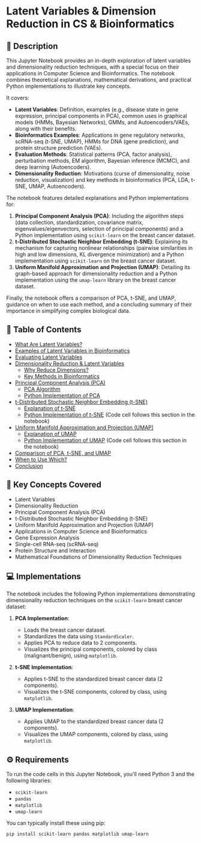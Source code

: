 # Latent Variables & Dimension Reduction in CS & Bioinformatics

## 📝 Description

This Jupyter Notebook provides an in-depth exploration of latent variables and dimensionality reduction techniques, with a special focus on their applications in Computer Science and Bioinformatics. The notebook combines theoretical explanations, mathematical derivations, and practical Python implementations to illustrate key concepts.

It covers:
* **Latent Variables**: Definition, examples (e.g., disease state in gene expression, principal components in PCA), common uses in graphical models (HMMs, Bayesian Networks), GMMs, and Autoencoders/VAEs, along with their benefits.
* **Bioinformatics Examples**: Applications in gene regulatory networks, scRNA-seq (t-SNE, UMAP), HMMs for DNA (gene prediction), and protein structure prediction (VAEs).
* **Evaluation Methods**: Statistical patterns (PCA, factor analysis), perturbation methods, EM algorithm, Bayesian inference (MCMC), and deep learning (Autoencoders).
* **Dimensionality Reduction**: Motivations (curse of dimensionality, noise reduction, visualization) and key methods in bioinformatics (PCA, LDA, t-SNE, UMAP, Autoencoders).

The notebook features detailed explanations and Python implementations for:
1.  **Principal Component Analysis (PCA)**: Including the algorithm steps (data collection, standardization, covariance matrix, eigenvalues/eigenvectors, selection of principal components) and a Python implementation using `scikit-learn` on the breast cancer dataset.
2.  **t-Distributed Stochastic Neighbor Embedding (t-SNE)**: Explaining its mechanism for capturing nonlinear relationships (pairwise similarities in high and low dimensions, KL divergence minimization) and a Python implementation using `scikit-learn` on the breast cancer dataset.
3.  **Uniform Manifold Approximation and Projection (UMAP)**: Detailing its graph-based approach for dimensionality reduction and a Python implementation using the `umap-learn` library on the breast cancer dataset.

Finally, the notebook offers a comparison of PCA, t-SNE, and UMAP, guidance on when to use each method, and a concluding summary of their importance in simplifying complex biological data.

## 📖 Table of Contents

* [What Are Latent Variables?](#1-what-are-they)
* [Examples of Latent Variables in Bioinformatics](#latent-variables-in-bioinformatics-examples)
* [Evaluating Latent Variables](#evaluating-latent-variables)
* [Dimensionality Reduction & Latent Variables](#dimensionality-reduction--latent-variables)
    * [Why Reduce Dimensions?](#1-why-reduce-dimensions)
    * [Key Methods in Bioinformatics](#2-key-methods-in-bioinformatics)
* [Principal Component Analysis (PCA)](#3-explanation-of-pca-with-latent-variables)
    * [PCA Algorithm](#31-pca-algorithm)
    * [Python Implementation of PCA](#4-implementation-of-pca-in-bioinformatics)
* [t-Distributed Stochastic Neighbor Embedding (t-SNE)](#61-t-sne-t-distributed-stochastic-neighbor-embedding)
    * [Explanation of t-SNE](#explanation-of-t-sne)
    * [Python Implementation of t-SNE](#python-implementation-of-t-sne) (Code cell follows this section in the notebook)
* [Uniform Manifold Approximation and Projection (UMAP)](#62-umap-uniform-manifold-approximation-and-projection)
    * [Explanation of UMAP](#explanation-of-umap)
    * [Python Implementation of UMAP](#python-implementation-of-umap) (Code cell follows this section in the notebook)
* [Comparison of PCA, t-SNE, and UMAP](#7-comparison-of-pca-t-sne-and-umap)
* [When to Use Which?](#8-when-to-use-which)
* [Conclusion](#conclusion)

## 🔑 Key Concepts Covered

* Latent Variables
* Dimensionality Reduction
* Principal Component Analysis (PCA)
* t-Distributed Stochastic Neighbor Embedding (t-SNE)
* Uniform Manifold Approximation and Projection (UMAP)
* Applications in Computer Science and Bioinformatics
* Gene Expression Analysis
* Single-cell RNA-seq (scRNA-seq)
* Protein Structure and Interaction
* Mathematical Foundations of Dimensionality Reduction Techniques

## 💻 Implementations

The notebook includes the following Python implementations demonstrating dimensionality reduction techniques on the `scikit-learn` breast cancer dataset:

1.  **PCA Implementation**:
    * Loads the breast cancer dataset.
    * Standardizes the data using `StandardScaler`.
    * Applies PCA to reduce data to 2 components.
    * Visualizes the principal components, colored by class (malignant/benign), using `matplotlib`.

2.  **t-SNE Implementation**:
    * Applies t-SNE to the standardized breast cancer data (2 components).
    * Visualizes the t-SNE components, colored by class, using `matplotlib`.

3.  **UMAP Implementation**:
    * Applies UMAP to the standardized breast cancer data (2 components).
    * Visualizes the UMAP components, colored by class, using `matplotlib`.

## ⚙️ Requirements

To run the code cells in this Jupyter Notebook, you'll need Python 3 and the following libraries:

* `scikit-learn`
* `pandas`
* `matplotlib`
* `umap-learn`

You can typically install these using pip:
```bash
pip install scikit-learn pandas matplotlib umap-learn
